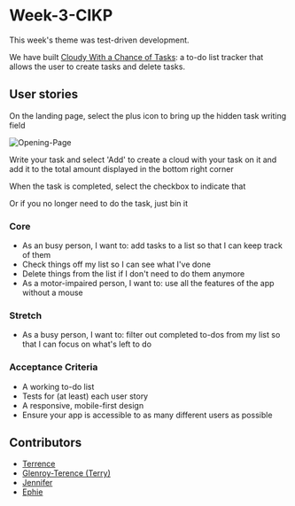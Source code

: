# Week-3-CIKP

This week's theme was test-driven development. 

We have built [Cloudy With a Chance of Tasks](https://fac20.github.io/Week-3-CIKP/): a to-do list tracker that allows the user to create tasks and delete tasks.

## User stories

On the landing page, select the plus icon to bring up the hidden task writing field

![Opening-Page](https://user-images.githubusercontent.com/27979883/89013343-a126d880-d30b-11ea-961e-caa912b44162.png)


Write your task and select 'Add' to create a cloud with your task on it and add it to the total amount displayed in the bottom right corner

When the task is completed, select the checkbox to indicate that

Or if you no longer need to do the task, just bin it 

### Core
 - As an busy person, I want to: add tasks to a list so that I can keep track of them
 - Check things off my list so I can see what I've done
 - Delete things from the list if I don't need to do them anymore 
 - As a motor-impaired person, I want to: use all the features of the app without a mouse
 
### Stretch
 - As a busy person, I want to: filter out completed to-dos from my list so that I can focus on what's left to do
 
### Acceptance Criteria
- A working to-do list
- Tests for (at least) each user story
- A responsive, mobile-first design
- Ensure your app is accessible to as many different users as possible


## Contributors
- [Terrence](https://github.com/Netceer)
- [Glenroy-Terence (Terry)](https://github.com/RunGT)
- [Jennifer](https://github.com/jenndroid)
- [Ephie](https://github.com/ephieo)


